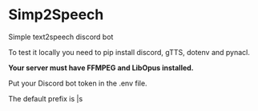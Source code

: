 # Simp2Speech
Simple text2speech discord bot

To test it locally you need to pip install discord, gTTS, dotenv and pynacl.

**Your server must have FFMPEG and LibOpus installed.**

Put your Discord bot token in the .env file.

The default prefix is |s
